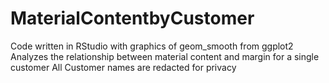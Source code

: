 # MaterialContentbyCustomer
Code written in RStudio with graphics of geom_smooth from ggplot2
Analyzes the relationship between material content and margin for a single customer
All Customer names are redacted for privacy
